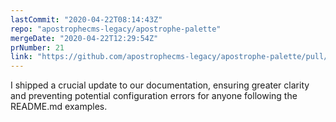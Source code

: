 ```yaml
---
lastCommit: "2020-04-22T08:14:43Z"
repo: "apostrophecms-legacy/apostrophe-palette"
mergeDate: "2020-04-22T12:29:54Z"
prNumber: 21
link: "https://github.com/apostrophecms-legacy/apostrophe-palette/pull/21"
---
```


I shipped a crucial update to our documentation, ensuring greater clarity and preventing potential configuration errors for anyone following the README.md examples.